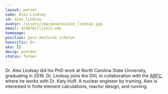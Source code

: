 ```yaml
---
layout: person
name: Alex Lindsay
id: alex_lindsay
avatar: /assets/img/people/alex_lindsay.jpg
email: al007@illinois.edu
homepage: 
position: post-doctoral scholar
honorific: Dr.
aka: []
desig: postdoc
status: former
---
```


Dr. Alex Lindsay did his PhD work at North Carolina State University,
graduating in 2016.  Dr. Lindsay joins the DXL in collaboration with
the <a href="http://arfc.github.io">ARFC</a>, where he works with Dr.
Katy Huff.  A nuclear engineer by training, Alex is interested in
finite element calculations, reactor design, and running.
